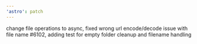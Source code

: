 ```yaml
---
'astro': patch
---
```


change file operations to async, fixed wrong url encode/decode issue with file name #6102, adding test for empty folder cleanup and filename handling
